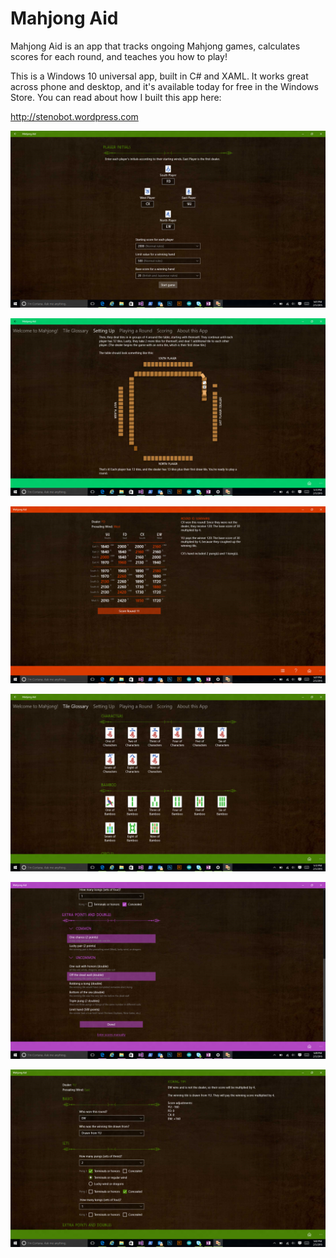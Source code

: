 # Mahjong Aid
Mahjong Aid is an app that tracks ongoing Mahjong games, calculates scores for each round, and teaches you how to play!

This is a Windows 10 universal app, built in C# and XAML. It works great across phone and desktop, and it's available today for free in the Windows Store. You can read about how I built this app here:

http://stenobot.wordpress.com

![alt tag](https://raw.githubusercontent.com/stenobot/MahjongAid/master/screenshots/screen6.png)
 

![alt tag](https://raw.githubusercontent.com/stenobot/MahjongAid/master/screenshots/screen7.png)
 

![alt tag](https://raw.githubusercontent.com/stenobot/MahjongAid/master/screenshots/screen8.png)
 

![alt tag](https://raw.githubusercontent.com/stenobot/MahjongAid/master/screenshots/screen9.png)
 

![alt tag](https://raw.githubusercontent.com/stenobot/MahjongAid/master/screenshots/screen10.png)

![alt tag](https://raw.githubusercontent.com/stenobot/MahjongAid/master/screenshots/screen11.png)
 
